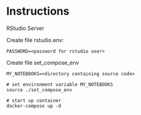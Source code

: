# Instructions

RStudio Server 

Create file rstudio.env:
```
PASSWORD=<password for rstudio user>
```

Create file set_compose_env
```
MY_NOTEBOOKS=<directory containing source code>
```



```
# set environment variable MY_NOTEBOOKS
source ./set_compose_env

# start up container
docker-compose up -d
```


